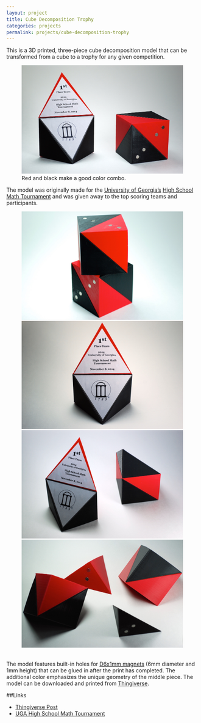 ```yaml
---
layout: project
title: Cube Decomposition Trophy
categories: projects
permalink: projects/cube-decomposition-trophy
---
```


This is a 3D printed, three-piece cube decomposition model that can be transformed from a cube to a trophy for any given competition.

<!--more-->

<figure>
  <img class="full" src="/images/projects/trophy/trophy_1.jpg" alt="Cube Decomposition Trophy.">
  <figcaption>Red and black make a good color combo.</figcaption>
</figure>

The model was originally made for the [University of Georgia’s][uga] [High School Math Tournament][tourn] and was given away to the top scoring teams and participants.

<figure>
  <img class="lhalf" src="/images/projects/trophy/trophy_2.jpg" alt="Cube Decomposition Trophy.">
  <img class="rhalf" src="/images/projects/trophy/trophy_3.jpg" alt="Cube Decomposition Trophy.">
  <img class="lhalf" src="/images/projects/trophy/trophy_4.jpg" alt="Cube Decomposition Trophy.">
  <img class="rhalf" src="/images/projects/trophy/trophy_5.jpg" alt="Cube Decomposition Trophy.">
  <figcaption>&nbsp;</figcaption>
</figure>

The model features built-in holes for [D6x1mm magnets][mag] (6mm diameter and 1mm height) that can be glued in after the print has completed. The additional color emphasizes the unique geometry of the middle piece. The model can be downloaded and printed from [Thingiverse][thing].

##Links
* [Thingiverse Post][thing]
* [UGA High School Math Tournament][tourn]

[uga]: http://www.uga.edu "UGA."
[tourn]: http://www.math.uga.edu/mathmeet/ "UGA High School Math Tournament."
[mag]: http://www.gaussboys.com/store/index.php/magnet-shapes/discs/d0601.html "Magnets."
[thing]: http://www.thingiverse.com/thing:534801 "Thingiverse Post."